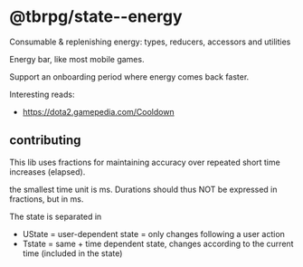 # @tbrpg/state--energy

Consumable & replenishing energy: types, reducers, accessors and utilities

Energy bar, like most mobile games.

Support an onboarding period where energy comes back faster.

Interesting reads:
* https://dota2.gamepedia.com/Cooldown

## contributing

This lib uses fractions for maintaining accuracy over repeated short time increases (elapsed).

the smallest time unit is ms. Durations should thus NOT be expressed in fractions, but in ms.

The state is separated in
- UState = user-dependent state = only changes following a user action
- Tstate = same + time dependent state, changes according to the current time (included in the state)
